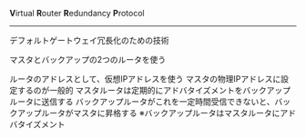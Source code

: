 **V**irtual **R**outer **R**edundancy **P**rotocol

---

デフォルトゲートウェイ冗長化のための技術

マスタとバックアップの2つのルータを使う

ルータのアドレスとして、仮想IPアドレスを使う
	マスタの物理IPアドレスに設定するのが一般的
マスタルータは定期的にアドバタイズメントをバックアップルータに送信する
	バックアップルータがこれを一定時間受信できないと、バックアップルータがマスタに昇格する
※バックアップルータはマスタルータにアドバタイズメント